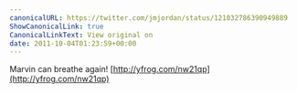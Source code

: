 ```yaml
---
canonicalURL: https://twitter.com/jmjordan/status/121032786390949889
ShowCanonicalLink: true
CanonicalLinkText: View original on
date: 2011-10-04T01:23:59+00:00
---
```

Marvin can breathe again! [http://yfrog.com/nw21qp](http://yfrog.com/nw21qp)
